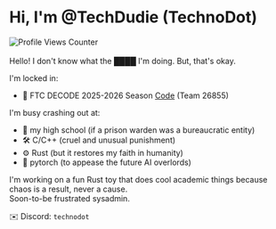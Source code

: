 # Hi, I'm @TechDudie (TechnoDot)
![Profile Views Counter](https://komarev.com/ghpvc/?username=TechDudie&label=Profile+Views&color=green)<br><br>
Hello! I don't know what the ████ I'm doing. But, that's okay.

I'm locked in:
- 🤖 FTC DECODE 2025-2026 Season [Code](https://github.com/SMERobotics/robocode) (Team 26855)

I'm busy crashing out at:
- 🏫 my high school (if a prison warden was a bureaucratic entity)
- 🛠️ C/C++ (cruel and unusual punishment)
- ⚙️ Rust (but it restores my faith in humanity)
- 🐍 pytorch (to appease the future AI overlords)

I'm working on a fun Rust toy that does cool academic things because chaos is a result, never a cause.<br>
Soon-to-be frustrated sysadmin.

✉️ Discord: `technodot`

